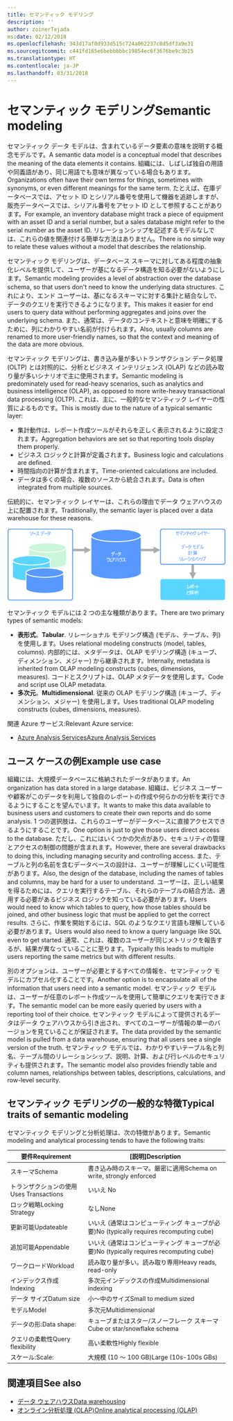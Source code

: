 ```yaml
---
title: セマンティック モデリング
description: ''
author: zoinerTejada
ms:date: 02/12/2018
ms.openlocfilehash: 343d17af0d933d515c724a062237c8d5df3a9e31
ms.sourcegitcommit: c441fd165e6bebbbbbc19854ec6f3676be9c3b25
ms.translationtype: HT
ms.contentlocale: ja-JP
ms.lasthandoff: 03/31/2018
---
```

# <a name="semantic-modeling"></a><span data-ttu-id="f4787-102">セマンティック モデリング</span><span class="sxs-lookup"><span data-stu-id="f4787-102">Semantic modeling</span></span>

<span data-ttu-id="f4787-103">セマンティック データ モデルは、含まれているデータ要素の意味を説明する概念モデルです。</span><span class="sxs-lookup"><span data-stu-id="f4787-103">A semantic data model is a conceptual model that describes the meaning of the data elements it contains.</span></span> <span data-ttu-id="f4787-104">組織には、しばしば独自の用語や同義語があり、同じ用語でも意味が異なっている場合もあります。</span><span class="sxs-lookup"><span data-stu-id="f4787-104">Organizations often have their own terms for things, sometimes with synonyms, or even different meanings for the same term.</span></span> <span data-ttu-id="f4787-105">たとえば、在庫データベースでは、アセット ID とシリアル番号を使用して機器を追跡しますが、販売データベースでは、シリアル番号をアセット ID として参照することがあります。</span><span class="sxs-lookup"><span data-stu-id="f4787-105">For example, an inventory database might track a piece of equipment with an asset ID and a serial number, but a sales database might refer to the serial number as the asset ID.</span></span> <span data-ttu-id="f4787-106">リレーションシップを記述するモデルなしでは、これらの値を関連付ける簡単な方法はありません。</span><span class="sxs-lookup"><span data-stu-id="f4787-106">There is no simple way to relate these values without a model that describes the relationship.</span></span> 

<span data-ttu-id="f4787-107">セマンティック モデリングは、データベース スキーマに対してある程度の抽象化レベルを提供して、ユーザーが基になるデータ構造を知る必要がないようにします。</span><span class="sxs-lookup"><span data-stu-id="f4787-107">Semantic modeling provides a level of abstraction over the database schema, so that users don't need to know the underlying data structures.</span></span> <span data-ttu-id="f4787-108">これにより、エンド ユーザーは、基になるスキーマに対する集計と結合なしで、データのクエリを実行できるようになります。</span><span class="sxs-lookup"><span data-stu-id="f4787-108">This makes it easier for end users to query data without performing aggregates and joins over the underlying schema.</span></span> <span data-ttu-id="f4787-109">また、通常は、データのコンテキストと意味を明確にするために、列にわかりやすい名前が付けられます。</span><span class="sxs-lookup"><span data-stu-id="f4787-109">Also, usually columns are renamed to more user-friendly names, so that the context and meaning of the data are more obvious.</span></span>

<span data-ttu-id="f4787-110">セマンティック モデリングは、書き込み量が多いトランザクション データ処理 (OLTP) とは対照的に、分析とビジネス インテリジェンス (OLAP) などの読み取り量が多いシナリオで主に使用されます。</span><span class="sxs-lookup"><span data-stu-id="f4787-110">Semantic modeling is predominately used for read-heavy scenarios, such as analytics and business intelligence (OLAP), as opposed to more write-heavy transactional data processing (OLTP).</span></span> <span data-ttu-id="f4787-111">これは、主に、一般的なセマンティック レイヤーの性質によるものです。</span><span class="sxs-lookup"><span data-stu-id="f4787-111">This is mostly due to the nature of a typical semantic layer:</span></span>

- <span data-ttu-id="f4787-112">集計動作は、レポート作成ツールがそれらを正しく表示されるように設定されます。</span><span class="sxs-lookup"><span data-stu-id="f4787-112">Aggregation behaviors are set so that reporting tools display them properly.</span></span>
- <span data-ttu-id="f4787-113">ビジネス ロジックと計算が定義されます。</span><span class="sxs-lookup"><span data-stu-id="f4787-113">Business logic and calculations are defined.</span></span>
- <span data-ttu-id="f4787-114">時間指向の計算が含まれます。</span><span class="sxs-lookup"><span data-stu-id="f4787-114">Time-oriented calculations are included.</span></span>
- <span data-ttu-id="f4787-115">データは多くの場合、複数のソースから統合されます。</span><span class="sxs-lookup"><span data-stu-id="f4787-115">Data is often integrated from multiple sources.</span></span> 

<span data-ttu-id="f4787-116">伝統的に、セマンティック レイヤーは、これらの理由でデータ ウェアハウスの上に配置されます。</span><span class="sxs-lookup"><span data-stu-id="f4787-116">Traditionally, the semantic layer is placed over a data warehouse for these reasons.</span></span>

![データ ウェアハウスとレポート作成ツールの間のセマンティック レイヤーのサンプル図](./images/semantic-modeling.png)

<span data-ttu-id="f4787-118">セマンティック モデルには 2 つの主な種類があります。</span><span class="sxs-lookup"><span data-stu-id="f4787-118">There are two primary types of semantic models:</span></span>

* <span data-ttu-id="f4787-119">**表形式**。</span><span class="sxs-lookup"><span data-stu-id="f4787-119">**Tabular**.</span></span> <span data-ttu-id="f4787-120">リレーショナル モデリング構造 (モデル、テーブル、列) を使用します。</span><span class="sxs-lookup"><span data-stu-id="f4787-120">Uses relational modeling constructs (model, tables, columns).</span></span> <span data-ttu-id="f4787-121">内部的には、メタデータは、OLAP モデリング構造 (キューブ、ディメンション、メジャー) から継承されます。</span><span class="sxs-lookup"><span data-stu-id="f4787-121">Internally, metadata is inherited from OLAP modeling constructs (cubes, dimensions, measures).</span></span> <span data-ttu-id="f4787-122">コードとスクリプトは、OLAP メタデータを使用します。</span><span class="sxs-lookup"><span data-stu-id="f4787-122">Code and script use OLAP metadata.</span></span>
* <span data-ttu-id="f4787-123">**多次元**。</span><span class="sxs-lookup"><span data-stu-id="f4787-123">**Multidimensional**.</span></span> <span data-ttu-id="f4787-124">従来の OLAP モデリング構造 (キューブ、ディメンション、メジャー) を使用します。</span><span class="sxs-lookup"><span data-stu-id="f4787-124">Uses traditional OLAP modeling constructs (cubes, dimensions, measures).</span></span>

<span data-ttu-id="f4787-125">関連 Azure サービス:</span><span class="sxs-lookup"><span data-stu-id="f4787-125">Relevant Azure service:</span></span>
- [<span data-ttu-id="f4787-126">Azure Analysis Services</span><span class="sxs-lookup"><span data-stu-id="f4787-126">Azure Analysis Services</span></span>](https://azure.microsoft.com/services/analysis-services/)

## <a name="example-use-case"></a><span data-ttu-id="f4787-127">ユース ケースの例</span><span class="sxs-lookup"><span data-stu-id="f4787-127">Example use case</span></span>

<span data-ttu-id="f4787-128">組織には、大規模データベースに格納されたデータがあります。</span><span class="sxs-lookup"><span data-stu-id="f4787-128">An organization has data stored in a large database.</span></span> <span data-ttu-id="f4787-129">組織は、ビジネス ユーザーや顧客がこのデータを利用して独自のレポートの作成や何らかの分析を実行できるようにすることを望んでいます。</span><span class="sxs-lookup"><span data-stu-id="f4787-129">It wants to make this data available to business users and customers to create their own reports and do some analysis.</span></span> <span data-ttu-id="f4787-130">1 つの選択肢は、これらのユーザーがデータベースに直接アクセスできるようにすることです。</span><span class="sxs-lookup"><span data-stu-id="f4787-130">One option is just to give those users direct access to the database.</span></span> <span data-ttu-id="f4787-131">ただし、これにはいくつかの欠点があり、セキュリティの管理とアクセスの制御の問題が含まれます。</span><span class="sxs-lookup"><span data-stu-id="f4787-131">However, there are several drawbacks to doing this, including managing security and controlling access.</span></span> <span data-ttu-id="f4787-132">また、テーブルと列の名前を含むデータベースの設計は、ユーザーが理解しにくい可能性があります。</span><span class="sxs-lookup"><span data-stu-id="f4787-132">Also, the design of the database, including the names of tables and columns, may be hard for a user to understand.</span></span> <span data-ttu-id="f4787-133">ユーザーは、正しい結果を得るためには、クエリを実行するテーブル、それらのテーブルの結合方法、適用する必要があるビジネス ロジックを知っている必要があります。</span><span class="sxs-lookup"><span data-stu-id="f4787-133">Users would need to know which tables to query, how those tables should be joined, and other business logic that must be applied to get the correct results.</span></span> <span data-ttu-id="f4787-134">さらに、作業を開始するには、SQL のようなクエリ言語も理解している必要があります。</span><span class="sxs-lookup"><span data-stu-id="f4787-134">Users would also need to know a query language like SQL even to get started.</span></span> <span data-ttu-id="f4787-135">通常、これは、複数のユーザーが同じメトリックを報告するが、結果が異なっていることに至ります。</span><span class="sxs-lookup"><span data-stu-id="f4787-135">Typically this leads to multiple users reporting the same metrics but with different results.</span></span>

<span data-ttu-id="f4787-136">別のオプションは、ユーザーが必要とするすべての情報を、セマンティック モデルにカプセル化することです。</span><span class="sxs-lookup"><span data-stu-id="f4787-136">Another option is to encapsulate all of the information that users need into a semantic model.</span></span> <span data-ttu-id="f4787-137">セマンティック モデルは、ユーザーが任意のレポート作成ツールを使用して簡単にクエリを実行できます。</span><span class="sxs-lookup"><span data-stu-id="f4787-137">The semantic model can be more easily queried by users with a reporting tool of their choice.</span></span> <span data-ttu-id="f4787-138">セマンティック モデルによって提供されるデータはデータ ウェアハウスから引き出され、すべてのユーザーが情報の単一のバージョンを見ていることが保証されます。</span><span class="sxs-lookup"><span data-stu-id="f4787-138">The data provided by the semantic model is pulled from a data warehouse, ensuring that all users see a single version of the truth.</span></span> <span data-ttu-id="f4787-139">セマンティック モデルでは、わかりやすいテーブル名と列名、テーブル間のリレーションシップ、説明、計算、および行レベルのセキュリティも提供されます。</span><span class="sxs-lookup"><span data-stu-id="f4787-139">The semantic model also provides friendly table and column names, relationships between tables, descriptions, calculations, and row-level security.</span></span>

## <a name="typical-traits-of-semantic-modeling"></a><span data-ttu-id="f4787-140">セマンティック モデリングの一般的な特徴</span><span class="sxs-lookup"><span data-stu-id="f4787-140">Typical traits of semantic modeling</span></span>

<span data-ttu-id="f4787-141">セマンティック モデリングと分析処理は、次の特徴があります。</span><span class="sxs-lookup"><span data-stu-id="f4787-141">Semantic modeling and analytical processing tends to have the following traits:</span></span>

| <span data-ttu-id="f4787-142">要件</span><span class="sxs-lookup"><span data-stu-id="f4787-142">Requirement</span></span> | <span data-ttu-id="f4787-143">[説明]</span><span class="sxs-lookup"><span data-stu-id="f4787-143">Description</span></span> |
| --- | --- |
| <span data-ttu-id="f4787-144">スキーマ</span><span class="sxs-lookup"><span data-stu-id="f4787-144">Schema</span></span> | <span data-ttu-id="f4787-145">書き込み時のスキーマ。厳密に適用</span><span class="sxs-lookup"><span data-stu-id="f4787-145">Schema on write, strongly enforced</span></span>|
| <span data-ttu-id="f4787-146">トランザクションの使用</span><span class="sxs-lookup"><span data-stu-id="f4787-146">Uses Transactions</span></span> | <span data-ttu-id="f4787-147">いいえ </span><span class="sxs-lookup"><span data-stu-id="f4787-147">No</span></span> |
| <span data-ttu-id="f4787-148">ロック戦略</span><span class="sxs-lookup"><span data-stu-id="f4787-148">Locking Strategy</span></span> | <span data-ttu-id="f4787-149">なし</span><span class="sxs-lookup"><span data-stu-id="f4787-149">None</span></span> |
| <span data-ttu-id="f4787-150">更新可能</span><span class="sxs-lookup"><span data-stu-id="f4787-150">Updateable</span></span> | <span data-ttu-id="f4787-151">いいえ (通常はコンピューティング キューブが必要)</span><span class="sxs-lookup"><span data-stu-id="f4787-151">No (typically requires recomputing cube)</span></span> |
| <span data-ttu-id="f4787-152">追加可能</span><span class="sxs-lookup"><span data-stu-id="f4787-152">Appendable</span></span> | <span data-ttu-id="f4787-153">いいえ (通常はコンピューティング キューブが必要)</span><span class="sxs-lookup"><span data-stu-id="f4787-153">No (typically requires recomputing cube)</span></span> |
| <span data-ttu-id="f4787-154">ワークロード</span><span class="sxs-lookup"><span data-stu-id="f4787-154">Workload</span></span> | <span data-ttu-id="f4787-155">読み取り量が多い。読み取り専用</span><span class="sxs-lookup"><span data-stu-id="f4787-155">Heavy reads, read-only</span></span> |
| <span data-ttu-id="f4787-156">インデックス作成</span><span class="sxs-lookup"><span data-stu-id="f4787-156">Indexing</span></span> | <span data-ttu-id="f4787-157">多次元インデックスの作成</span><span class="sxs-lookup"><span data-stu-id="f4787-157">Multidimensional indexing</span></span> |
| <span data-ttu-id="f4787-158">データ サイズ</span><span class="sxs-lookup"><span data-stu-id="f4787-158">Datum size</span></span> | <span data-ttu-id="f4787-159">小～中のサイズ</span><span class="sxs-lookup"><span data-stu-id="f4787-159">Small to medium sized</span></span> |
| <span data-ttu-id="f4787-160">モデル</span><span class="sxs-lookup"><span data-stu-id="f4787-160">Model</span></span> | <span data-ttu-id="f4787-161">多次元</span><span class="sxs-lookup"><span data-stu-id="f4787-161">Multidimensional</span></span> |
| <span data-ttu-id="f4787-162">データの形:</span><span class="sxs-lookup"><span data-stu-id="f4787-162">Data shape:</span></span>| <span data-ttu-id="f4787-163">キューブまたはスター/スノーフレーク スキーマ</span><span class="sxs-lookup"><span data-stu-id="f4787-163">Cube or star/snowflake schema</span></span> |
| <span data-ttu-id="f4787-164">クエリの柔軟性</span><span class="sxs-lookup"><span data-stu-id="f4787-164">Query flexibility</span></span> | <span data-ttu-id="f4787-165">高い柔軟性</span><span class="sxs-lookup"><span data-stu-id="f4787-165">Highly flexible</span></span> |
| <span data-ttu-id="f4787-166">スケール:</span><span class="sxs-lookup"><span data-stu-id="f4787-166">Scale:</span></span> | <span data-ttu-id="f4787-167">大規模 (10 ～ 100 GB)</span><span class="sxs-lookup"><span data-stu-id="f4787-167">Large (10s-100s GBs)</span></span> |

## <a name="see-also"></a><span data-ttu-id="f4787-168">関連項目</span><span class="sxs-lookup"><span data-stu-id="f4787-168">See also</span></span>

- [<span data-ttu-id="f4787-169">データ ウェアハウス</span><span class="sxs-lookup"><span data-stu-id="f4787-169">Data warehousing</span></span>](../scenarios/data-warehousing.md)
- [<span data-ttu-id="f4787-170">オンライン分析処理 (OLAP)</span><span class="sxs-lookup"><span data-stu-id="f4787-170">Online analytical processing (OLAP)</span></span>](../scenarios/online-analytical-processing.md)
